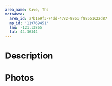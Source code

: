 ```yaml
---
area_name: Cave, The
metadata:
  area_id: a7b1e9f3-74dd-4782-8861-f88551622d87
  mp_id: '119769451'
  lng: -121.13865
  lat: 44.36844
---
```

# Description

# Photos

